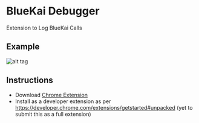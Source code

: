 # BlueKai Debugger
Extension to Log BlueKai Calls

## Example ##

![alt tag](https://s28.postimg.org/g808rb4lp/Screen_Shot_2017_01_08_at_20_29_39.png)

## Instructions ##

- Download [Chrome Extension](BlueKai%20Debugger.crx)
- Install as a developer extension as per https://developer.chrome.com/extensions/getstarted#unpacked (yet to submit this as a full extension)